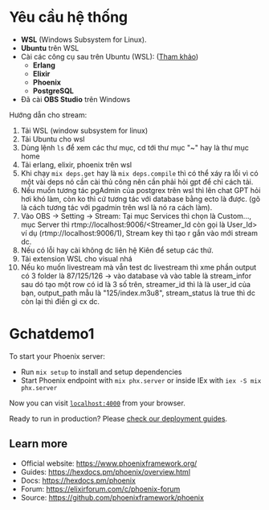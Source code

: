 # Yêu cầu hệ thống
- **WSL** (Windows Subsystem for Linux).  
- **Ubuntu** trên WSL  
- Cài các công cụ sau trên Ubuntu (WSL): ([Tham khảo](https://hexdocs.pm/phoenix/installation.html))  
  - **Erlang**  
  - **Elixir**  
  - **Phoenix**  
  - **PostgreSQL**  
- Đã cài **OBS Studio** trên Windows

Hướng dẫn cho stream:
1. Tải WSL (window subsystem for linux)
2. Tải Ubuntu cho wsl
3. Dùng lệnh `ls` để xem các thư mục, cd tới thư mục "~" hay là thư mục home
4. Tải erlang, elixir, phoenix trên wsl
5. Khi chạy `mix deps.get` hay là `mix deps.compile` thì có thể xáy ra lỗi vì có một vài deps nó cần cài thủ công nên cần phải hỏi gpt để chỉ cách tải.
6. Nếu muốn tương tác pgAdmin của postgrex trên wsl thì lên chat GPT hỏi hơi khó làm, còn ko thì cứ tương tác với database bằng ecto là được. (gõ là cách tương tác với pgadmin trên wsl là nó ra cách làm).
7. Vào OBS -> Setting -> Stream: Tại mục Services thì chọn là Custom..., mục Server thì rtmp://localhost:9006/<Streamer_Id còn gọi là User_Id> ví dụ (rtmp://localhost:9006/1), Stream key thì tạo r gắn vào mới stream dc.
8. Nếu có lỗi hay cài không dc liên hệ Kiên để setup các thứ.
9. Tải extension WSL cho visual nhá
10. Nếu ko muốn livestream mà vẫn test dc livestream thì xme phần output có 3 folder là 87/125/126 -> vào database và vào table là stream_infor sau dó tạo một row có id là 3 số trên, streamer_id thì là là user_id của bạn, output_path mẫu là "125/index.m3u8", stream_status là true thì dc còn lại thì điền gì cx dc.

# Gchatdemo1

To start your Phoenix server:

  * Run `mix setup` to install and setup dependencies
  * Start Phoenix endpoint with `mix phx.server` or inside IEx with `iex -S mix phx.server`

Now you can visit [`localhost:4000`](http://localhost:4000) from your browser.

Ready to run in production? Please [check our deployment guides](https://hexdocs.pm/phoenix/deployment.html).

## Learn more

  * Official website: https://www.phoenixframework.org/
  * Guides: https://hexdocs.pm/phoenix/overview.html
  * Docs: https://hexdocs.pm/phoenix
  * Forum: https://elixirforum.com/c/phoenix-forum
  * Source: https://github.com/phoenixframework/phoenix
